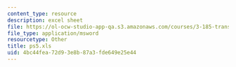 ```yaml
---
content_type: resource
description: excel sheet
file: https://ol-ocw-studio-app-qa.s3.amazonaws.com/courses/3-185-transport-phenomena-in-materials-engineering-fall-2003/4bc44fea72d93e8b87a3fde649e25e44_ps5.xls
file_type: application/msword
resourcetype: Other
title: ps5.xls
uid: 4bc44fea-72d9-3e8b-87a3-fde649e25e44
---
```

